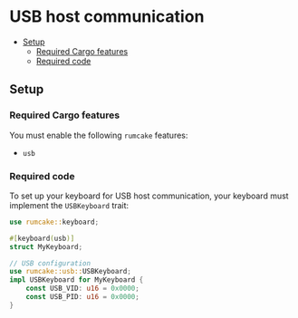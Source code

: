 # USB host communication

<!--toc:start-->
  - [Setup](#setup)
    - [Required Cargo features](#required-cargo-features)
    - [Required code](#required-code)
<!--toc:end-->

## Setup

### Required Cargo features

You must enable the following `rumcake` features:

- `usb`

### Required code

To set up your keyboard for USB host communication, your keyboard must implement the `USBKeyboard` trait:

```rust
use rumcake::keyboard;

#[keyboard(usb)]
struct MyKeyboard;

// USB configuration
use rumcake::usb::USBKeyboard;
impl USBKeyboard for MyKeyboard {
    const USB_VID: u16 = 0x0000;
    const USB_PID: u16 = 0x0000;
}
```
